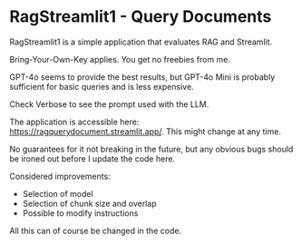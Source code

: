 # RagStreamlit1 - Query Documents
RagStreamlit1 is a simple application that evaluates RAG and Streamlit.

Bring-Your-Own-Key applies. You get no freebies from me.

GPT-4o seems to provide the best results, but GPT-4o Mini is probably sufficient for basic queries and is less expensive.

Check Verbose to see the prompt used with the LLM.

The application is accessible here: https://ragquerydocument.streamlit.app/. This might change at any time.

No guarantees for it not breaking in the future, but any obvious bugs should be ironed out before I update the code here.

Considered improvements:
- Selection of model
- Selection of chunk size and overlap
- Possible to modify instructions

All this can of course be changed in the code.
